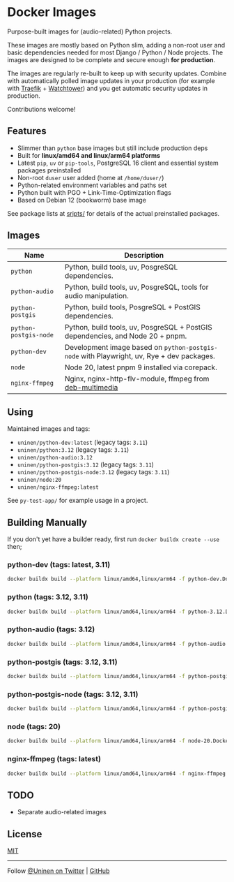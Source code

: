 # Docker Images

Purpose-built images for (audio-related) Python projects.

These images are mostly based on Python slim, adding a non-root user and basic dependencies needed for most Django / Python / Node projects. The images are designed to be complete and secure enough **for production**.

The images are regularly re-built to keep up with security updates. Combine with automatically polled image updates in your production (for example with [Traefik](https://traefik.io/) + [Watchtower](https://containrrr.dev/watchtower/)) and you get automatic security updates in production.

Contributions welcome!

## Features

- Slimmer than `python` base images but still include production deps
- Built for **linux/amd64 and linux/arm64 platforms**
- Latest `pip`, `uv` or `pip-tools`, PostgreSQL 16 client and essential system packages preinstalled
- Non-root `duser` user added (home at `/home/duser/`)
- Python-related environment variables and paths set
- Python built with PGO + Link-Time-Optimization flags
- Based on Debian 12 (bookworm) base image

See package lists at [sripts/](scripts/) for details of the actual preinstalled packages.

## Images

| Name                   | Description                                                                                 |
| ---------------------- | ------------------------------------------------------------------------------------------- |
| `python`               | Python, build tools, uv, PosgreSQL dependencies.                                            |
| `python-audio`         | Python, build tools, uv, PosgreSQL, tools for audio manipulation.                           |
| `python-postgis`       | Python, build tools, PosgreSQL + PostGIS dependencies.                                      |
| `python-postgis-node ` | Python, build tools, uv, PosgreSQL + PostGIS dependencies, and Node 20 + pnpm.              |
| `python-dev`           | Development image based on `python-postgis-node` with Playwright, uv, Rye + dev packages.   |
| `node`                 | Node 20, latest pnpm 9 installed via corepack.                                              |
| `nginx-ffmpeg`         | Nginx, nginx-http-flv-module, ffmpeg from [deb-multimedia](https://www.deb-multimedia.org/) |

## Using

Maintained images and tags:

- `uninen/python-dev:latest` (legacy tags: `3.11`)
- `uninen/python:3.12` (legacy tags: `3.11`)
- `uninen/python-audio:3.12`
- `uninen/python-postgis:3.12` (legacy tags: `3.11`)
- `uninen/python-postgis-node:3.12` (legacy tags: `3.11`)
- `uninen/node:20`
- `uninen/nginx-ffmpeg:latest`

See `py-test-app/` for example usage in a project.

## Building Manually

If you don't yet have a builder ready, first run `docker buildx create --use` then;

### python-dev (tags: latest, 3.11)

```sh
docker buildx build --platform linux/amd64,linux/arm64 -f python-dev.Dockerfile -t uninen/python-dev:latest . --push
```

### python (tags: 3.12, 3.11)

```sh
docker buildx build --platform linux/amd64,linux/arm64 -f python-3.12.Dockerfile -t uninen/python:3.12 . --push
```

### python-audio (tags: 3.12)

```sh
docker buildx build --platform linux/amd64,linux/arm64 -f python-audio.Dockerfile -t uninen/python-audio:3.12 . --push
```

### python-postgis (tags: 3.12, 3.11)

```sh
docker buildx build --platform linux/amd64,linux/arm64 -f python-postgis-3.12.Dockerfile -t uninen/python-postgis:3.12 . --push
```

### python-postgis-node (tags: 3.12, 3.11)

```sh
docker buildx build --platform linux/amd64,linux/arm64 -f python-postgis-node.Dockerfile -t uninen/python-postgis-node:3.12 . --push
```

### node (tags: 20)

```sh
docker buildx build --platform linux/amd64,linux/arm64 -f node-20.Dockerfile -t uninen/node:20 . --push
```

### nginx-ffmpeg (tags: latest)

```sh
docker buildx build --platform linux/amd64,linux/arm64 -f nginx-ffmpeg.Dockerfile -t uninen/node:20 . --push
```

## TODO

- Separate audio-related images

## License

[MIT](./LICENCE)

---

Follow [@Uninen on Twitter](https://twitter.com/uninen) | [GitHub](https://github.com/Uninen)
